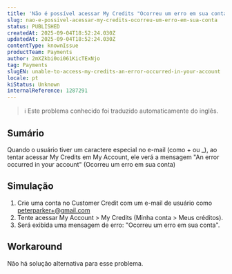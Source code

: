 ```yaml
---
title: 'Não é possível acessar My Credits "Ocorreu um erro em sua conta"'
slug: nao-e-possivel-acessar-my-credits-ocorreu-um-erro-em-sua-conta
status: PUBLISHED
createdAt: 2025-09-04T18:52:24.030Z
updatedAt: 2025-09-04T18:52:24.030Z
contentType: knownIssue
productTeam: Payments
author: 2mXZkbi0oi061KicTExNjo
tag: Payments
slugEN: unable-to-access-my-credits-an-error-occurred-in-your-account
locale: pt
kiStatus: Unknown
internalReference: 1287291
---
```


>ℹ️ Este problema conhecido foi traduzido automaticamente do inglês.

## Sumário


Quando o usuário tiver um caractere especial no e-mail (como + ou _), ao tentar acessar My Credits em My Account, ele verá a mensagem "An error occurred in your account" (Ocorreu um erro em sua conta)
## Simulação



1. Crie uma conta no Customer Credit com um e-mail de usuário como peterparker+@gmail.com
2. Tente acessar My Account > My Credits (Minha conta > Meus créditos).
3. Será exibida uma mensagem de erro: "Ocorreu um erro em sua conta".


## Workaround


Não há solução alternativa para esse problema.


